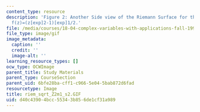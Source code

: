 ```yaml
---
content_type: resource
description: 'Figure 2: Another Side view of the Riemann Surface for the function
  f(z)=(z[exp]2-1)[exp]1/2.'
file: /media/courses/18-04-complex-variables-with-applications-fall-1999/d40c43904bcc55343b856de1cf31a989_riem_sqrt_Z2m1_s2.GIF
file_type: image/gif
image_metadata:
  caption: ''
  credit: ''
  image-alt: ''
learning_resource_types: []
ocw_type: OCWImage
parent_title: Study Materials
parent_type: CourseSection
parent_uid: 6bfe28ba-cff1-c966-5e04-5bab872d6fad
resourcetype: Image
title: riem_sqrt_Z2m1_s2.GIF
uid: d40c4390-4bcc-5534-3b85-6de1cf31a989
---
```

